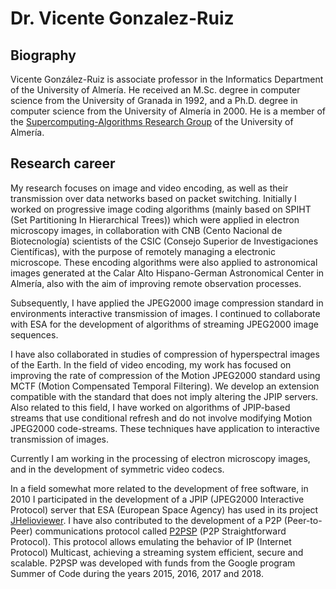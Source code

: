 # Dr. Vicente Gonzalez-Ruiz

## Biography

Vicente González-Ruiz is associate professor in the Informatics
Department of the University of Almería. He received an M.Sc. degree
in computer science from the University of Granada in 1992, and a
Ph.D. degree in computer science from the University of Almería
in 2000. He is a member of
the
[Supercomputing-Algorithms Research Group](https://www.hpca.ual.es/)
of the University of Almería.

## Research career 

My research focuses on image and video encoding, as well as their
transmission over data networks based on packet switching.
Initially I worked on progressive image coding algorithms
(mainly based on SPIHT (Set Partitioning In Hierarchical Trees)) which were
applied in electron microscopy images, in collaboration with CNB (Cento Nacional de Biotecnología)
scientists of the CSIC (Consejo Superior de Investigaciones Científicas), with the purpose of
remotely managing a electronic microscope. These encoding algorithms were also applied to
astronomical images generated at the Calar Alto Hispano-German Astronomical Center
in Almería, also with the aim of improving remote observation processes.

Subsequently, I have applied the JPEG2000 image compression standard in environments
interactive transmission of images. I continued to collaborate with ESA for the
development of algorithms of streaming JPEG2000 image sequences.

I have also collaborated in studies of compression of hyperspectral images of the Earth.
In the field of video encoding, my work has focused on improving the rate of
compression of the Motion JPEG2000 standard using MCTF (Motion Compensated Temporal
Filtering). We develop an extension compatible with the standard that does not imply altering the
JPIP servers. Also related to this field, I have worked on algorithms of
JPIP-based streams that use conditional refresh and do not involve modifying Motion JPEG2000 code-streams.
These techniques have application to interactive transmission of images.

Currently I am working in the processing of electron microscopy images, and in the
development of symmetric video codecs.

In a field somewhat more related to the development of free software, 
in 2010 I participated in the
development of a JPIP (JPEG2000 Interactive Protocol) server that ESA (European
Space Agency) has used in its project [JHelioviewer](https://www.jhelioviewer.org/).
I have also contributed to the
development of a P2P (Peer-to-Peer) communications protocol called [P2PSP](http://www.p2psp.org)
(P2P Straightforward Protocol). This protocol allows emulating the
behavior of IP (Internet Protocol) Multicast, achieving a streaming system
efficient, secure and scalable. P2PSP was developed with funds from the Google program
Summer of Code during the years 2015, 2016, 2017 and 2018.
